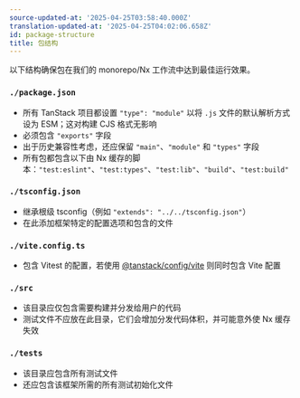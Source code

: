 ```yaml
---
source-updated-at: '2025-04-25T03:58:40.000Z'
translation-updated-at: '2025-04-25T04:02:06.658Z'
id: package-structure
title: 包结构
---
```

以下结构确保包在我们的 monorepo/Nx 工作流中达到最佳运行效果。

### `./package.json`

- 所有 TanStack 项目都设置 `"type": "module"` 以将 `.js` 文件的默认解析方式设为 ESM；这对构建 CJS 格式无影响
- 必须包含 `"exports"` 字段
- 出于历史兼容性考虑，还应保留 `"main"`、`"module"` 和 `"types"` 字段
- 所有包都包含以下由 Nx 缓存的脚本：`"test:eslint"`、`"test:types"`、`"test:lib"`、`"build"`、`"test:build"`

### `./tsconfig.json`

- 继承根级 tsconfig（例如 `"extends": "../../tsconfig.json"`）
- 在此添加框架特定的配置选项和包含的文件

### `./vite.config.ts`

- 包含 Vitest 的配置，若使用 [@tanstack/config/vite](./vite.md) 则同时包含 Vite 配置

### `./src`

- 该目录应仅包含需要构建并分发给用户的代码
- 测试文件不应放在此目录，它们会增加分发代码体积，并可能意外使 Nx 缓存失效

### `./tests`

- 该目录应包含所有测试文件
- 还应包含该框架所需的所有测试初始化文件
